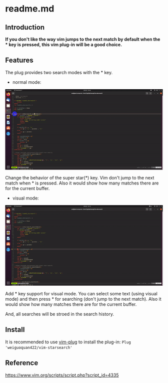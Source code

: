 # readme.md

## Introduction

**If you don't like the way vim jumps to the next match by default when the \* key is pressed, this vim plug-in will be a good choice.**

## Features

The plug provides two search modes with the * key.

* normal mode:

![normal mode](./pic/normal_mode.gif "normal mode")

Change the behavior of the super star(*) key. Vim don't jump to the next match when * is pressed. Also it would show how many matches there are for the current buffer.

* visual mode:

![visual](./pic/visual_mode.gif "visual")

Add * key support for visual mode. You can select some text (using visual mode) and then press * for searching (don't jump to the next match). Also it would show how many matches there are for the current buffer.

And, all searches will be stroed in the search history.

## Install

It is recommended to use [vim-plug](https://github.com/junegunn/vim-plug) to install the plug-in:
`Plug 'weiguoquan422/vim-starsearch'`

## Reference
https://www.vim.org/scripts/script.php?script_id=4335
